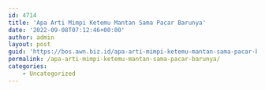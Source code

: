 ```yaml
---
id: 4714
title: 'Apa Arti Mimpi Ketemu Mantan Sama Pacar Barunya'
date: '2022-09-08T07:12:46+00:00'
author: admin
layout: post
guid: 'https://bos.awn.biz.id/apa-arti-mimpi-ketemu-mantan-sama-pacar-barunya/'
permalink: /apa-arti-mimpi-ketemu-mantan-sama-pacar-barunya/
categories:
    - Uncategorized
---
```


